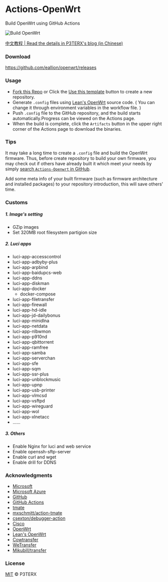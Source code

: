 # Actions-OpenWrt

Build OpenWrt using GitHub Actions

![Build OpenWrt](https://github.com/eallion/openwrt/workflows/Build%20OpenWrt/badge.svg)

[中文教程 | Read the details in P3TERX's blog (in Chinese)](https://p3terx.com/archives/build-openwrt-with-github-actions.html)

### Download

<https://github.com/eallion/openwrt/releases>

### Usage

- [Fork this Repo](https://github.com/eallion/openwrt) or Click the [Use this template](https://github.com/P3TERX/Actions-OpenWrt/generate) button to create a new repository.
- Generate `.config` files using [Lean's OpenWrt](https://github.com/coolsnowwolf/lede) source code. ( You can change it through environment variables in the workflow file. )
- Push `.config` file to the GitHub repository, and the build starts automatically.Progress can be viewed on the Actions page.
- When the build is complete, click the `Artifacts` button in the upper right corner of the Actions page to download the binaries.

### Tips

It may take a long time to create a `.config` file and build the OpenWrt firmware. Thus, before create repository to build your own firmware, you may check out if others have already built it which meet your needs by simply [search `Actions-Openwrt` in GitHub](https://github.com/search?q=Actions-openwrt).

Add some meta info of your built firmware (such as firmware architecture and installed packages) to your repository introduction, this will save others' time.

### Customs

##### 1. Image's setting
- GZip images	
- Set 320MB root filesystem partigion size

##### 2. Luci apps
- luci-app-accesscontrol	
- luci-app-adbyby-plus	
- luci-app-arpbind	
- luci-app-baidupcs-web	
- luci-app-ddns	
- luci-app-diskman	
- luci-app-docker	
  - docker-compose
- luci-app-filetransfer	
- luci-app-firewall	
- luci-app-hd-idle	
- luci-app-jd-dailybonus	
- luci-app-minidlna	
- luci-app-netdata	
- luci-app-nlbwmon	
- luci-app-p910nd	
- luci-app-qbittorrent	
- luci-app-ramfree	
- luci-app-samba	
- luci-app-serverchan	
- luci-app-sfe	
- luci-app-sqm	
- luci-app-ssr-plus	
- luci-app-unblockmusic	
- luci-app-upnp	
- luci-app-usb-printer	
- luci-app-vlmcsd	
- luci-app-vsftpd	
- luci-app-wireguard	
- luci-app-wol	
- luci-app-xlnetacc
- ……

##### 3. Others
- Enable Nginx for luci and web service
- Enable openssh-sftp-server
- Enable curl and wget
- Enable drill for DDNS

### Acknowledgments

- [Microsoft](https://www.microsoft.com)
- [Microsoft Azure](https://azure.microsoft.com)
- [GitHub](https://github.com)
- [GitHub Actions](https://github.com/features/actions)
- [tmate](https://github.com/tmate-io/tmate)
- [mxschmitt/action-tmate](https://github.com/mxschmitt/action-tmate)
- [csexton/debugger-action](https://github.com/csexton/debugger-action)
- [Cisco](https://www.cisco.com/)
- [OpenWrt](https://github.com/openwrt/openwrt)
- [Lean's OpenWrt](https://github.com/coolsnowwolf/lede)
- [Cowtransfer](https://cowtransfer.com)
- [WeTransfer](https://wetransfer.com/)
- [Mikubill/transfer](https://github.com/Mikubill/transfer)

### License

[MIT](https://github.com/P3TERX/Actions-OpenWrt/blob/master/LICENSE) © P3TERX
